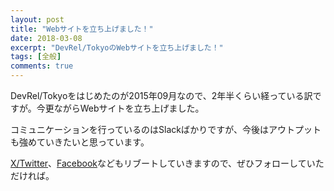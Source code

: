 ```yaml
---
layout: post
title: "Webサイトを立ち上げました！"
date: 2018-03-08
excerpt: "DevRel/TokyoのWebサイトを立ち上げました！"
tags: [全般]
comments: true
---
```


DevRel/Tokyoをはじめたのが2015年09月なので、2年半くらい経っている訳ですが。今更ながらWebサイトを立ち上げました。

コミュニケーションを行っているのはSlackばかりですが、今後はアウトプットも強めていきたいと思っています。

[X/Twitter](https://twitter.com/devrelTokyo)、[Facebook](https://www.facebook.com/devreltokyo)などもリブートしていきますので、ぜひフォローしていただければ。

